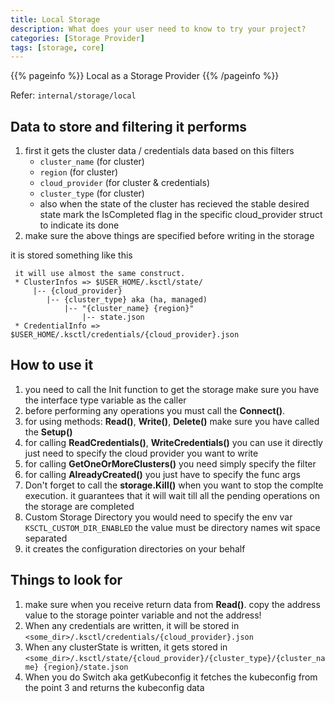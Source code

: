 ```yaml
---
title: Local Storage
description: What does your user need to know to try your project?
categories: [Storage Provider]
tags: [storage, core]
---
```


{{% pageinfo %}}
Local as a Storage Provider
{{% /pageinfo %}}

Refer: `internal/storage/local`

## Data to store and filtering it performs
1. first it gets the cluster data / credentials data based on this filters
    - `cluster_name` (for cluster)
    - `region` (for cluster)
    - `cloud_provider` (for cluster & credentials)
    - `cluster_type` (for cluster)
    - also when the state of the cluster has recieved the stable desired state mark the IsCompleted flag in the specific cloud_provider struct to indicate its done
2. make sure the above things are specified before writing in the storage

it is stored something like this
```
 it will use almost the same construct.
 * ClusterInfos => $USER_HOME/.ksctl/state/
	 |-- {cloud_provider}
		|-- {cluster_type} aka (ha, managed)
			|-- "{cluster_name} {region}"
				|-- state.json
 * CredentialInfo => $USER_HOME/.ksctl/credentials/{cloud_provider}.json
```

## How to use it 
1. you need to call the Init function to get the storage make sure you have the interface type variable as the caller
2. before performing any operations you must call the **Connect()**.
3. for using methods: **Read()**, **Write()**, **Delete()** make sure you have called the **Setup()**
4. for calling **ReadCredentials()**, **WriteCredentials()** you can use it directly just need to specify the cloud provider you want to write
5. for calling **GetOneOrMoreClusters()** you need simply specify the filter
6. for calling **AlreadyCreated()** you just have to specify the func args
7. Don't forget to call the **storage.Kill()** when you want to stop the complte execution. it guarantees that it will wait till all the pending operations on the storage are completed
8. Custom Storage Directory you would need to specify the env var `KSCTL_CUSTOM_DIR_ENABLED` the value must be directory names wit space separated
9. it creates the configuration directories on your behalf

## Things to look for
1. make sure when you receive return data from **Read()**. copy the address value to the storage pointer variable and not the address!
2. When any credentials are written, it will be stored in `<some_dir>/.ksctl/credentials/{cloud_provider}.json`
3. When any clusterState is written, it gets stored in `<some_dir>/.ksctl/state/{cloud_provider}/{cluster_type}/{cluster_name} {region}/state.json`
4. When you do Switch aka getKubeconfig it fetches the kubeconfig from the point 3 and returns the kubeconfig data
